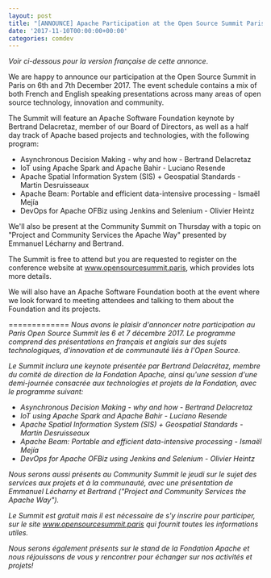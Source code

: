 ```yaml
---
layout: post
title: "[ANNOUNCE] Apache Participation at the Open Source Summit Paris"
date: '2017-11-10T00:00:00+00:00'
categories: comdev
---
```

<em>Voir ci-dessous pour la version française de cette annonce</em>.

We are happy to announce our participation at the Open Source Summit in Paris on 6th and 7th December 2017. The event schedule contains a mix of both French and English speaking presentations across many areas of open source technology, innovation and community. 

The Summit will feature an Apache Software Foundation keynote by Bertrand Delacretaz, member of our Board of Directors, as well as a half day track of Apache based projects and technologies, with the following program:

<ul><li>Asynchronous Decision Making - why and how - Bertrand Delacretaz</li><li>IoT using Apache Spark and Apache Bahir - Luciano Resende</li><li>Apache Spatial Information System (SIS) + Geospatial Standards - Martin Desruisseaux</li><li>Apache Beam: Portable and efficient data-intensive processing - Ismaël Mejía</li><li>DevOps for Apache OFBiz using Jenkins and Selenium - Olivier Heintz</li></ul>

We'll also be present at the Community Summit on Thursday with a topic on "Project and Community Services the Apache Way" presented by Emmanuel Lécharny and Bertrand.

The Summit is free to attend but you are requested to register on the conference website at <a href="http://www.opensourcesummit.paris">www.opensourcesummit.paris</a>, which provides lots more details.

We will also have an Apache Software Foundation booth at the event where we look forward to meeting attendees and talking to them about the Foundation and its projects.

 =============
<em>
Nous avons le plaisir d'annoncer notre participation au Paris Open Source Summit les 6 et 7 décembre 2017. Le programme comprend des présentations en français et anglais sur des sujets technologiques, d'innovation et de communauté liés à l'Open Source.
</em>

<em>Le Summit inclura une keynote présentée par Bertrand Delacrétaz, membre du comité de direction de la Fondation Apache, ainsi qu'une session d'une demi-journée consacrée aux technologies et projets de la Fondation, avec le programme suivant:</em>

<em><ul><li>Asynchronous Decision Making - why and how - Bertrand Delacretaz</li><li>IoT using Apache Spark and Apache Bahir - Luciano Resende</li><li>Apache Spatial Information System (SIS) + Geospatial Standards - Martin Desruisseaux</li><li>Apache Beam: Portable and efficient data-intensive processing - Ismaël Mejía</li><li>DevOps for Apache OFBiz using Jenkins and Selenium - Olivier Heintz</li></ul></em>

<em>Nous serons aussi présents au Community Summit le jeudi sur le sujet des services aux projets et à la communauté, avec une présentation de Emmanuel Lécharny et Bertrand ("Project and Community Services the Apache Way").</em>

<em>Le Summit est gratuit mais il est nécessaire de s'y inscrire pour participer, sur le  site <a href="http://www.opensourcesummit.paris">www.opensourcesummit.paris</a> qui fournit toutes les informations utiles.</em>

<em>Nous serons également présents sur le stand de la Fondation Apache et nous réjouissons de vous y rencontrer pour échanger sur nos activités et projets!
</em>


